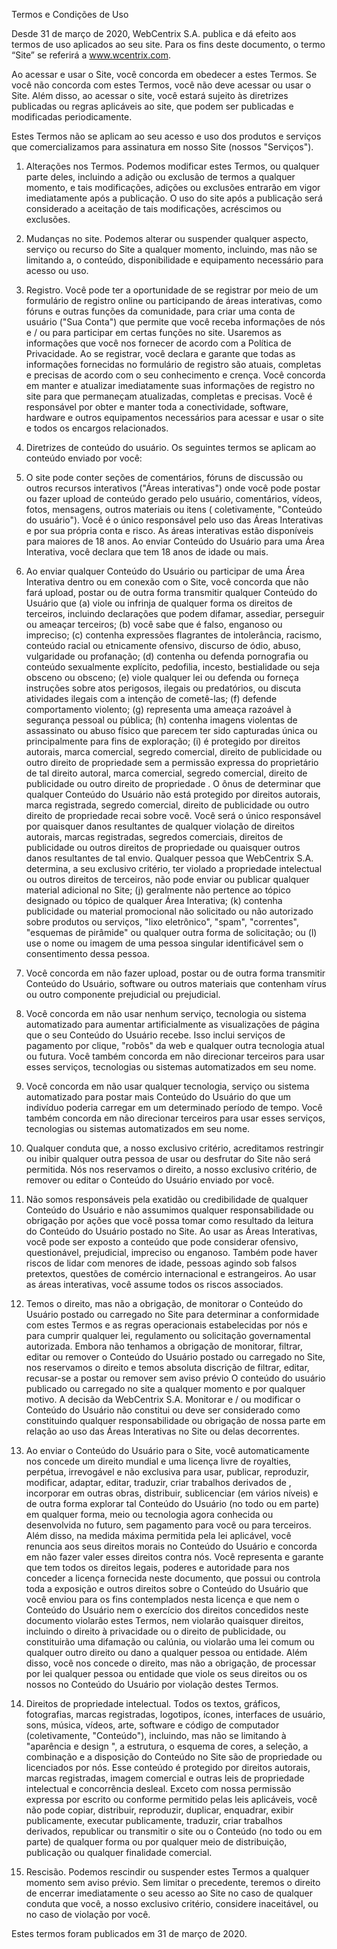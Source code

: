 Termos e Condições de Uso


Desde 31 de março de 2020, WebCentrix S.A. publica e dá efeito aos termos de uso aplicados ao seu site.
Para os fins deste documento, o termo “Site” se referirá a www.wcentrix.com.

Ao acessar e usar o Site, você concorda em obedecer a estes Termos. Se você não concorda com estes Termos, você não deve acessar ou usar o Site. Além disso, ao acessar o site, você estará sujeito às diretrizes publicadas ou regras aplicáveis ​​ao site, que podem ser publicadas e modificadas periodicamente.


Estes Termos não se aplicam ao seu acesso e uso dos produtos e serviços que comercializamos para assinatura em nosso Site (nossos "Serviços").


1. Alterações nos Termos. Podemos modificar estes Termos, ou qualquer parte deles, incluindo a adição ou exclusão de termos a qualquer momento, e tais modificações, adições ou exclusões entrarão em vigor imediatamente após a publicação. O uso do site após a publicação será considerado a aceitação de tais modificações, acréscimos ou exclusões.


2. Mudanças no site. Podemos alterar ou suspender qualquer aspecto, serviço ou recurso do Site a qualquer momento, incluindo, mas não se limitando a, o conteúdo, disponibilidade e equipamento necessário para acesso ou uso.


3. Registro. Você pode ter a oportunidade de se registrar por meio de um formulário de registro online ou participando de áreas interativas, como fóruns e outras funções da comunidade, para criar uma conta de usuário ("Sua Conta") que permite que você receba informações de nós e / ou para participar em certas funções no site. Usaremos as informações que você nos fornecer de acordo com a Política de Privacidade. Ao se registrar, você declara e garante que todas as informações fornecidas no formulário de registro são atuais, completas e precisas de acordo com o seu conhecimento e crença. Você concorda em manter e atualizar imediatamente suas informações de registro no site para que permaneçam atualizadas, completas e precisas. Você é responsável por obter e manter toda a conectividade, software, hardware e outros equipamentos necessários para acessar e usar o site e todos os encargos relacionados.


4. Diretrizes de conteúdo do usuário. Os seguintes termos se aplicam ao conteúdo enviado por você:
1. O site pode conter seções de comentários, fóruns de discussão ou outros recursos interativos ("Áreas interativas") onde você pode postar ou fazer upload de conteúdo gerado pelo usuário, comentários, vídeos, fotos, mensagens, outros materiais ou itens ( coletivamente, "Conteúdo do usuário"). Você é o único responsável pelo uso das Áreas Interativas e por sua própria conta e risco. As áreas interativas estão disponíveis para maiores de 18 anos. Ao enviar Conteúdo do Usuário para uma Área Interativa, você declara que tem 18 anos de idade ou mais.


2. Ao enviar qualquer Conteúdo do Usuário ou participar de uma Área Interativa dentro ou em conexão com o Site, você concorda que não fará upload, postar ou de outra forma transmitir qualquer Conteúdo do Usuário que (a) viole ou infrinja de qualquer forma os direitos de terceiros, incluindo declarações que podem difamar, assediar, perseguir ou ameaçar terceiros; (b) você sabe que é falso, enganoso ou impreciso; (c) contenha expressões flagrantes de intolerância, racismo, conteúdo racial ou etnicamente ofensivo, discurso de ódio, abuso, vulgaridade ou profanação; (d) contenha ou defenda pornografia ou conteúdo sexualmente explícito, pedofilia, incesto, bestialidade ou seja obsceno ou obsceno; (e) viole qualquer lei ou defenda ou forneça instruções sobre atos perigosos, ilegais ou predatórios, ou discuta atividades ilegais com a intenção de cometê-las; (f) defende comportamento violento; (g) representa uma ameaça razoável à segurança pessoal ou pública; (h) contenha imagens violentas de assassinato ou abuso físico que parecem ter sido capturadas única ou principalmente para fins de exploração; (i) é protegido por direitos autorais, marca comercial, segredo comercial, direito de publicidade ou outro direito de propriedade sem a permissão expressa do proprietário de tal direito autoral, marca comercial, segredo comercial, direito de publicidade ou outro direito de propriedade . O ônus de determinar que qualquer Conteúdo do Usuário não está protegido por direitos autorais, marca registrada, segredo comercial, direito de publicidade ou outro direito de propriedade recai sobre você. Você será o único responsável por quaisquer danos resultantes de qualquer violação de direitos autorais, marcas registradas, segredos comerciais, direitos de publicidade ou outros direitos de propriedade ou quaisquer outros danos resultantes de tal envio. Qualquer pessoa que WebCentrix S.A. determina, a seu exclusivo critério, ter violado a propriedade intelectual ou outros direitos de terceiros, não pode enviar ou publicar qualquer material adicional no Site; (j) geralmente não pertence ao tópico designado ou tópico de qualquer Área Interativa; (k) contenha publicidade ou material promocional não solicitado ou não autorizado sobre produtos ou serviços, "lixo eletrônico", "spam", "correntes", "esquemas de pirâmide" ou qualquer outra forma de solicitação; ou (l) use o nome ou imagem de uma pessoa singular identificável sem o consentimento dessa pessoa.


3. Você concorda em não fazer upload, postar ou de outra forma transmitir Conteúdo do Usuário, software ou outros materiais que contenham vírus ou outro componente prejudicial ou prejudicial.


4. Você concorda em não usar nenhum serviço, tecnologia ou sistema automatizado para aumentar artificialmente as visualizações de página que o seu Conteúdo do Usuário recebe. Isso inclui serviços de pagamento por clique, "robôs" da web e qualquer outra tecnologia atual ou futura. Você também concorda em não direcionar terceiros para usar esses serviços, tecnologias ou sistemas automatizados em seu nome.


5. Você concorda em não usar qualquer tecnologia, serviço ou sistema automatizado para postar mais Conteúdo do Usuário do que um indivíduo poderia carregar em um determinado período de tempo. Você também concorda em não direcionar terceiros para usar esses serviços, tecnologias ou sistemas automatizados em seu nome.


6. Qualquer conduta que, a nosso exclusivo critério, acreditamos restringir ou inibir qualquer outra pessoa de usar ou desfrutar do Site não será permitida. Nós nos reservamos o direito, a nosso exclusivo critério, de remover ou editar o Conteúdo do Usuário enviado por você.


7. Não somos responsáveis ​​pela exatidão ou credibilidade de qualquer Conteúdo do Usuário e não assumimos qualquer responsabilidade ou obrigação por ações que você possa tomar como resultado da leitura do Conteúdo do Usuário postado no Site. Ao usar as Áreas Interativas, você pode ser exposto a conteúdo que pode considerar ofensivo, questionável, prejudicial, impreciso ou enganoso. Também pode haver riscos de lidar com menores de idade, pessoas agindo sob falsos pretextos, questões de comércio internacional e estrangeiros. Ao usar as áreas interativas, você assume todos os riscos associados.


8. Temos o direito, mas não a obrigação, de monitorar o Conteúdo do Usuário postado ou carregado no Site para determinar a conformidade com estes Termos e as regras operacionais estabelecidas por nós e para cumprir qualquer lei, regulamento ou solicitação governamental autorizada. Embora não tenhamos a obrigação de monitorar, filtrar, editar ou remover o Conteúdo do Usuário postado ou carregado no Site, nos reservamos o direito e temos absoluta discrição de filtrar, editar, recusar-se a postar ou remover sem aviso prévio O conteúdo do usuário publicado ou carregado no site a qualquer momento e por qualquer motivo. A decisão da WebCentrix S.A. Monitorar e / ou modificar o Conteúdo do Usuário não constitui ou deve ser considerado como constituindo qualquer responsabilidade ou obrigação de nossa parte em relação ao uso das Áreas Interativas no Site ou delas decorrentes.


9. Ao enviar o Conteúdo do Usuário para o Site, você automaticamente nos concede um direito mundial e uma licença livre de royalties, perpétua, irrevogável e não exclusiva para usar, publicar, reproduzir, modificar, adaptar, editar, traduzir, criar trabalhos derivados de , incorporar em outras obras, distribuir, sublicenciar (em vários níveis) e de outra forma explorar tal Conteúdo do Usuário (no todo ou em parte) em qualquer forma, meio ou tecnologia agora conhecida ou desenvolvida no futuro, sem pagamento para você ou para terceiros. Além disso, na medida máxima permitida pela lei aplicável, você renuncia aos seus direitos morais no Conteúdo do Usuário e concorda em não fazer valer esses direitos contra nós. Você representa e garante que tem todos os direitos legais, poderes e autoridade para nos conceder a licença fornecida neste documento, que possui ou controla toda a exposição e outros direitos sobre o Conteúdo do Usuário que você enviou para os fins contemplados nesta licença e que nem o Conteúdo do Usuário nem o exercício dos direitos concedidos neste documento violarão estes Termos, nem violarão quaisquer direitos, incluindo o direito à privacidade ou o direito de publicidade, ou constituirão uma difamação ou calúnia, ou violarão uma lei comum ou qualquer outro direito ou dano a qualquer pessoa ou entidade. Além disso, você nos concede o direito, mas não a obrigação, de processar por lei qualquer pessoa ou entidade que viole os seus direitos ou os nossos no Conteúdo do Usuário por violação destes Termos.
5. Direitos de propriedade intelectual. Todos os textos, gráficos, fotografias, marcas registradas, logotipos, ícones, interfaces de usuário, sons, música, vídeos, arte, software e código de computador (coletivamente, "Conteúdo"), incluindo, mas não se limitando à "aparência e design ", a estrutura, o esquema de cores, a seleção, a combinação e a disposição do Conteúdo no Site são de propriedade ou licenciados por nós. Esse conteúdo é protegido por direitos autorais, marcas registradas, imagem comercial e outras leis de propriedade intelectual e concorrência desleal.
Exceto com nossa permissão expressa por escrito ou conforme permitido pelas leis aplicáveis, você não pode copiar, distribuir, reproduzir, duplicar, enquadrar, exibir publicamente, executar publicamente, traduzir, criar trabalhos derivados, republicar ou transmitir o site ou o Conteúdo (no todo ou em parte) de qualquer forma ou por qualquer meio de distribuição, publicação ou qualquer finalidade comercial.


6. Rescisão. Podemos rescindir ou suspender estes Termos a qualquer momento sem aviso prévio. Sem limitar o precedente, teremos o direito de encerrar imediatamente o seu acesso ao Site no caso de qualquer conduta que você, a nosso exclusivo critério, considere inaceitável, ou no caso de violação por você.


Estes termos foram publicados em 31 de março de 2020.